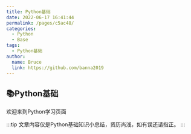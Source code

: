 ```yaml
---
title: Python基础
date: 2022-06-17 16:41:44
permalink: /pages/c5ac48/
categories:
  - Python
  - Base
tags:
  - Python基础
author: 
  name: Bruce
  link: https://github.com/banna2019
---
```



## 📚Python基础
欢迎来到Python学习页面

:::tip
文章内容仅是Python基础知识小总结，资历尚浅，如有误还请指正。
:::